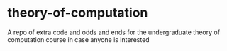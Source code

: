 theory-of-computation
=====================

A repo of extra code and odds and ends for the undergraduate theory of computation course in case anyone is interested
